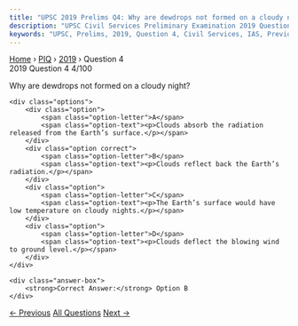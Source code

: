 ```yaml
---
title: "UPSC 2019 Prelims Q4: Why are dewdrops not formed on a cloudy night?"
description: "UPSC Civil Services Preliminary Examination 2019 Question 4 with options and answer"
keywords: "UPSC, Prelims, 2019, Question 4, Civil Services, IAS, Previous Year Questions"
---
```


<nav class="breadcrumb">
    <a href="../../">Home</a>
    <span>›</span>
    <a href="../">PIQ</a>
    <span>›</span>
    <a href="./">2019</a>
    <span>›</span>
    <span>Question 4</span>
</nav>

<div class="question-header">
    <div class="question-meta">
        <span class="year-badge">2019</span>
        <span class="question-number">Question 4</span>
        <span class="progress">4/100</span>
    </div>
    <div class="progress-bar">
        <div class="progress-fill" style="width: 4.0%"></div>
    </div>
</div>

<div class="question-content">
    <div class="question-text">
        <p>Why are dewdrops not formed on a cloudy night?</p>
    </div>
    
    <div class="options">
        <div class="option">
            <span class="option-letter">A</span>
            <span class="option-text"><p>Clouds absorb the radiation released from the Earth’s surface.</p></span>
        </div>
        <div class="option correct">
            <span class="option-letter">B</span>
            <span class="option-text"><p>Clouds reflect back the Earth’s radiation.</p></span>
        </div>
        <div class="option">
            <span class="option-letter">C</span>
            <span class="option-text"><p>The Earth’s surface would have low temperature on cloudy nights.</p></span>
        </div>
        <div class="option">
            <span class="option-letter">D</span>
            <span class="option-text"><p>Clouds deflect the blowing wind to ground level.</p></span>
        </div>
    </div>

    <div class="answer-box">
        <strong>Correct Answer:</strong> Option B
    </div>
</div>

<div class="question-nav">
    <a href="../q003-in-the-context-of-proposals-to-the-use-of-hydrogen/" class="nav-btn prev">← Previous</a>
    <a href="../" class="nav-btn center">All Questions</a>
    <a href="../q005-consider-the-following-statements-1-the-44th-amend/" class="nav-btn next">Next →</a>
</div>
